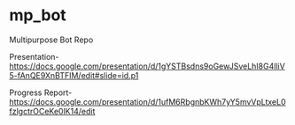 # mp_bot
Multipurpose Bot Repo

Presentation- https://docs.google.com/presentation/d/1gYSTBsdns9oGewJSveLhI8G4lliV5-fAnQE9XnBTFIM/edit#slide=id.p1


Progress Report- https://docs.google.com/presentation/d/1ufM6RbgnbKWh7yY5mvVpLtxeL0fzlgctrOCeKe0lK14/edit
